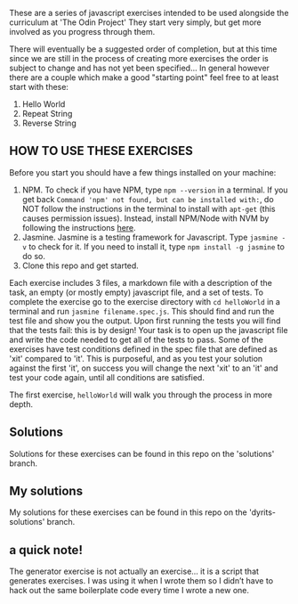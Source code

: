 These are a series of javascript exercises intended to be used alongside the curriculum at 'The Odin Project'  They start very simply, but get more involved as you progress through them.

There will eventually be a suggested order of completion, but at this time since we are still in the process of creating more exercises the order is subject to change and has not yet been specified... In general however there are a couple which make a good "starting point" feel free to at least start with these:

1. Hello World
1. Repeat String
1. Reverse String

## HOW TO USE THESE EXERCISES
Before you start you should have a few things installed on your machine:
1. NPM.  To check if you have NPM, type `npm --version` in a terminal. If you get back `Command 'npm' not found, but can be installed with:`, do NOT follow the instructions in the terminal to install with `apt-get` (this causes permission issues). Instead, install NPM/Node with NVM by following the instructions [here](https://github.com/TheOdinProject/curriculum/blob/master/web_development_101/installations/installing_node.md).
3. Jasmine.  Jasmine is a testing framework for Javascript.  Type `jasmine -v` to check for it.  If you need to install it, type `npm install -g jasmine` to do so.
4. Clone this repo and get started.

Each exercise includes 3 files, a markdown file with a description of the task, an empty (or mostly empty) javascript file, and a set of tests.  To complete the exercise go to the exercise directory with `cd helloWorld` in a terminal and run `jasmine filename.spec.js`.  This should find and run the test file and show you the output.  Upon first running the tests you will find that the tests fail: this is by design!  Your task is to open up the javascript file and write the code needed to get all of the tests to pass. Some of the exercises have test conditions defined in the spec file that are defined as 'xit' compared to 'it'. This is purposeful, and as you test your solution against the first 'it', on success you will change the next 'xit' to an 'it' and test your code again, until all conditions are satisfied.

The first exercise, `helloWorld` will walk you through the process in more depth.

## Solutions

Solutions for these exercises can be found in this repo on the 'solutions' branch.

## My solutions

My solutions for these exercises can be found in this repo on the 'dyrits-solutions' branch.

## a quick note!

The generator exercise is not actually an exercise… it is a script that generates exercises. I was using it when I wrote them so I didn’t have to hack out the same boilerplate code every time I wrote a new one.
